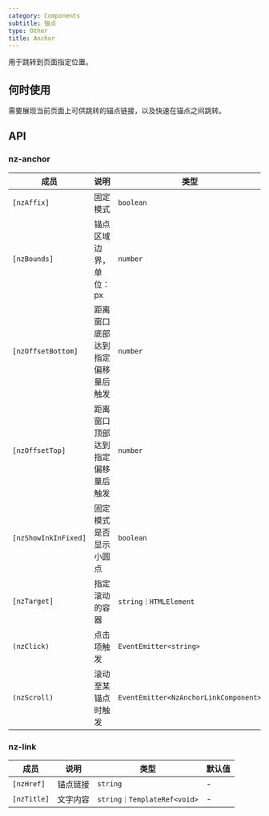 ```yaml
---
category: Components
subtitle: 锚点
type: Other
title: Anchor
---
```


用于跳转到页面指定位置。

## 何时使用

需要展现当前页面上可供跳转的锚点链接，以及快速在锚点之间跳转。

## API

### nz-anchor

| 成员 | 说明 | 类型 | 默认值 |
| --- | --- | --- | --- |
| `[nzAffix]` | 固定模式 | `boolean` | `true` |
| `[nzBounds]` | 锚点区域边界，单位：px | `number` | `5` |
| `[nzOffsetBottom]` | 距离窗口底部达到指定偏移量后触发 | `number` | - |
| `[nzOffsetTop]` | 距离窗口顶部达到指定偏移量后触发 | `number` | - |
| `[nzShowInkInFixed]` | 固定模式是否显示小圆点 | `boolean` | `false` |
| `[nzTarget]` | 指定滚动的容器 | `string｜HTMLElement` | `window` |
| `(nzClick)` | 点击项触发 | `EventEmitter<string>` | - |
| `(nzScroll)` | 滚动至某锚点时触发 | `EventEmitter<NzAnchorLinkComponent>` | - |

### nz-link

| 成员 | 说明 | 类型 | 默认值 |
| --- | --- | --- | --- |
| `[nzHref]` | 锚点链接 | `string` | - |
| `[nzTitle]` | 文字内容 | `string｜TemplateRef<void>` | - |
